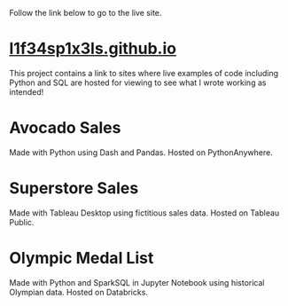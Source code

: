 Follow the link below to go to the live site.
# [l1f34sp1x3ls.github.io](https://l1f34sp1x3ls.github.io/)

This project contains a link to sites where live examples of code including Python and SQL are hosted for viewing to see what I wrote working as intended!


# Avocado Sales

Made with Python using Dash and Pandas. Hosted on PythonAnywhere.

# Superstore Sales

Made with Tableau Desktop using fictitious sales data. Hosted on Tableau Public.

# Olympic Medal List

Made with Python and SparkSQL in Jupyter Notebook using historical Olympian data. Hosted on Databricks.
